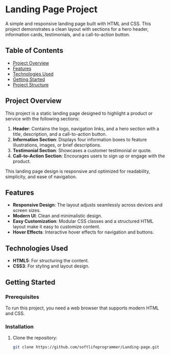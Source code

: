 # Landing Page Project

A simple and responsive landing page built with HTML and CSS. This project demonstrates a clean layout with sections for a hero header, information cards, testimonials, and a call-to-action button.

## Table of Contents

- [Project Overview](#project-overview)
- [Features](#features)
- [Technologies Used](#technologies-used)
- [Getting Started](#getting-started)
- [Project Structure](#project-structure)

## Project Overview

This project is a static landing page designed to highlight a product or service with the following sections:
1. **Header**: Contains the logo, navigation links, and a hero section with a title, description, and a call-to-action button.
2. **Information Section**: Displays four information boxes to feature illustrations, images, or brief descriptions.
3. **Testimonial Section**: Showcases a customer testimonial or quote.
4. **Call-to-Action Section**: Encourages users to sign up or engage with the product.

This landing page design is responsive and optimized for readability, simplicity, and ease of navigation.

## Features

- **Responsive Design**: The layout adjusts seamlessly across devices and screen sizes.
- **Modern UI**: Clean and minimalistic design.
- **Easy Customization**: Modular CSS classes and a structured HTML layout make it easy to customize content.
- **Hover Effects**: Interactive hover effects for navigation and buttons.

## Technologies Used

- **HTML5**: For structuring the content.
- **CSS3**: For styling and layout design.

## Getting Started

### Prerequisites

To run this project, you need a web browser that supports modern HTML and CSS.

### Installation

1. Clone the repository:
   ```bash
   git clone https://github.com/softlifeprogrammer/Landing-page.git

